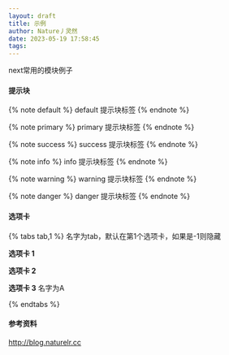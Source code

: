 ```yaml
---
layout: draft
title: 示例
author: Nature丿灵然
date: 2023-05-19 17:58:45
tags:
---
```

next常用的模块例子

<!--more-->

#### 提示块

{% note default %}
default 提示块标签
{% endnote %}

{% note primary %}
primary 提示块标签
{% endnote %}

{% note success %}
success 提示块标签
{% endnote %}

{% note info %}
info 提示块标签
{% endnote %}

{% note warning %}
warning 提示块标签
{% endnote %}

{% note danger %}
danger 提示块标签
{% endnote %}

#### 选项卡

{% tabs tab,1 %} 名字为tab，默认在第1个选项卡，如果是-1则隐藏
<!-- tab -->
**选项卡 1** 
<!-- endtab -->
<!-- tab -->
**选项卡 2**
<!-- endtab -->
<!-- tab A -->
**选项卡 3** 名字为A
<!-- endtab -->
{% endtabs %}

#### 参考资料

<http://blog.naturelr.cc>
